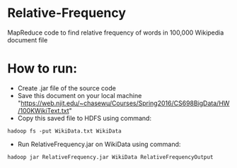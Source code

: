 # Relative-Frequency
MapReduce code to find relative frequency of words in 100,000 Wikipedia document file

# How to run:
* Create .jar file of the source code
* Save this document on your local machine "https://web.njit.edu/~chasewu/Courses/Spring2016/CS698BigData/HW/100KWikiText.txt"
* Copy this saved file to HDFS using command:
```
hadoop fs -put WikiData.txt WikiData
```
* Run RelativeFrequency.jar on WikiData using command:
```
hadoop jar RelativeFrequency.jar WikiData RelativeFrequencyOutput
```
